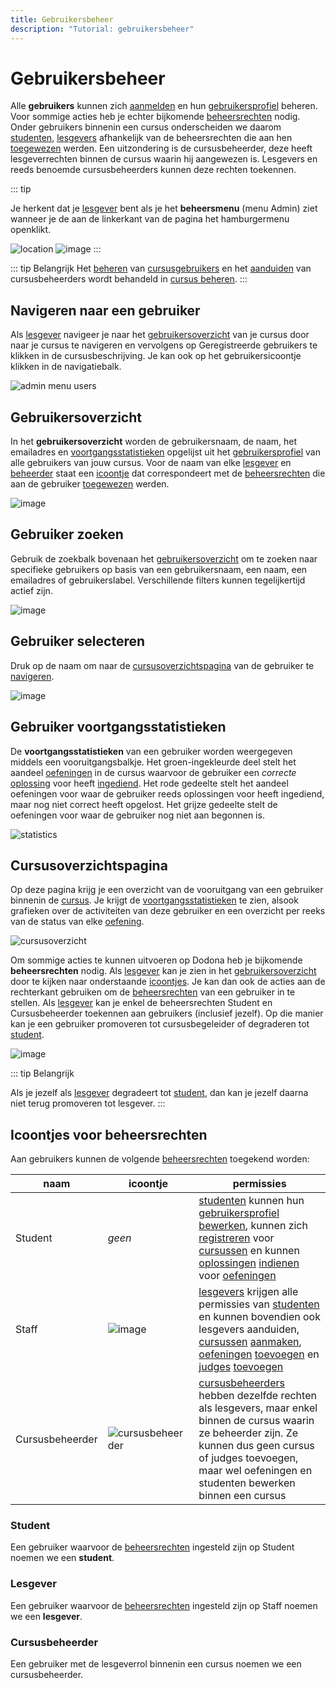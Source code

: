 ```yaml
---
title: Gebruikersbeheer
description: "Tutorial: gebruikersbeheer"
---
```


# Gebruikersbeheer

Alle **gebruikers** kunnen zich
[aanmelden](/nl/for-students#aanmelden) en hun
[gebruikersprofiel](/nl/for-students#gebgruikersprofiel) beheren. Voor sommige acties heb je echter bijkomende
[beheersrechten](#beheersrechten) nodig.
Onder gebruikers binnenin een cursus onderscheiden we daarom [studenten](#student),
[lesgevers](#lesgever) afhankelijk van
de beheersrechten die aan hen [toegewezen](#beheersrechten)
werden. Een uitzondering is de cursusbeheerder, deze heeft lesgeverrechten binnen de cursus waarin hij aangewezen is. Lesgevers en reeds benoemde cursusbeheerders kunnen deze rechten toekennen.

::: tip

Je herkent dat je [lesgever](#lesgever) bent als je het **beheersmenu** (menu <span class="guilabel">Admin</span>) ziet wanneer je de aan de
linkerkant van de pagina het hamburgermenu openklikt.

![location](./staff.admin_menu_location.png)
![image](./staff.admin_menu.png)
:::

::: tip Belangrijk
 Het [beheren](/nl/course-management#cursusgebruikers-beheren) van
[cursusgebruikers](/nl/course-management#cursusgebruiker) en
het [aanduiden](/nl/course-management#cursusbeheerders-aanduiden) van cursusbeheerders wordt behandeld in
[cursus beheren](/nl/course-management).
:::

## Navigeren naar een gebruiker

Als [lesgever](#lesgever) navigeer je naar
het [gebruikersoverzicht](#gebruikersoverzicht) van je cursus door naar je cursus te navigeren en vervolgens op <span class="guilabal">Geregistreerde gebruikers</span> te klikken in de cursusbeschrijving. Je kan ook op het gebruikersicoontje klikken in de navigatiebalk.

![admin menu users](./staff.course_users.png)

## Gebruikersoverzicht
In het **gebruikersoverzicht** worden de gebruikersnaam, de naam, het
emailadres en [voortgangsstatistieken](#voortgangsstatistieken) opgelijst uit het
[gebruikersprofiel](/nl/for-students#gebruikersprofiel)
van alle gebruikers van jouw cursus. Voor de naam van elke [lesgever](#lesgever) en [beheerder](#beheerder)
staat een [icoontje](#gebruikers-beheersrechten-icoontje) dat correspondeert met de
[beheersrechten](#beheersrechten) die aan
de gebruiker [toegewezen](#beheersrechten-instellen) werden.

![image](./staff.users.png)

## Gebruiker zoeken
Gebruik de zoekbalk bovenaan het
[gebruikersoverzicht](#gebruikersoverzicht) om te zoeken naar specifieke gebruikers op basis van een
gebruikersnaam, een naam, een emailadres of gebruikerslabel. Verschillende filters kunnen tegelijkertijd actief zijn.

![image](./staff.users_filtered.png)

## Gebruiker selecteren
Druk op de naam om naar de
[cursusoverzichtspagina](#cursusoverzichtspagina) van de
gebruiker te [navigeren](#gebruiker-navigeren).

![image](./staff.users_filtered_link.png)

## Gebruiker voortgangsstatistieken
De **voortgangsstatistieken** van een gebruiker worden weergegeven middels een vooruitgangsbalkje. Het groen-ingekleurde deel stelt het aandeel [oefeningen](/nl/for-students#oefening) in de cursus waarvoor de gebruiker een *correcte* [oplossing](/nl/for-students#oplossing) voor heeft [ingediend](/nl/for-students#oplossing-indienen). Het rode gedeelte stelt het aandeel oefeningen voor waar de gebruiker reeds oplossingen voor heeft ingediend, maar nog niet correct heeft opgelost. Het grijze gedeelte stelt de oefeningen voor waar de gebruiker nog niet aan begonnen is.

![statistics](./user_progress_statistics.png)

## Cursusoverzichtspagina

Op deze pagina krijg je een overzicht van de vooruitgang van een gebruiker binnenin de [cursus](/nl/course-management#cursus). Je krijgt de [voortgangsstatistieken](#gebruiker-voortgangsstatistieken) te zien, alsook grafieken over de activiteiten van deze gebruiker en een overzicht per reeks van de status van elke [oefening](/nl/for-students#oefening).

![cursusoverzicht](./staff.user_course_overview.png)

Om sommige acties te kunnen uitvoeren op Dodona heb je bijkomende
**beheersrechten** nodig. Als [lesgever](#lesgever) kan je zien in het [gebruikersoverzicht](#gebruikersoverzicht) door te kijken naar onderstaande [icoontjes](#icoontjes-voor-beheersrechten). Je kan dan ook de acties aan de rechterkant gebruiken om de [beheersrechten](#beheersrechten) van een gebruiker in te stellen.
Als [lesgever](#lesgever) kan je enkel de
beheersrechten <span class="guilabel">Student</span> en
<span class="guilabel">Cursusbeheerder</span> toekennen aan gebruikers
(inclusief jezelf). Op die manier kan je een gebruiker promoveren tot
cursusbegeleider of degraderen tot [student](#student).

![image](./staff.user_edit_permission.png)

::: tip Belangrijk

Als je jezelf als [lesgever](#lesgever)
degradeert tot [student](#student), dan
kan je jezelf daarna niet terug promoveren tot lesgever.
:::

## Icoontjes voor beheersrechten
Aan gebruikers kunnen de volgende
[beheersrechten](#beheersrechten)
toegekend worden:

 | naam                                          | icoontje                                |permissies|
 | ----------------------------------------------|-----------------------------------------|----------|
 | <span class="guilabel">Student</span>|   *geen*|                                  [studenten](#student) kunnen hun [gebruikersprofiel](/nl/for-students#gebruikersprofiel) [bewerken](/nl/for-students#gebruikersprofiel-bewerken), kunnen zich [registreren](/nl/for-students#cursus-registreren) voor [cursussen](/nl/course-management#cursus) en kunnen [oplossingen](/nl/for-students#oplossing) [indienen](/nl/for-students#oplossing-indienen) voor [oefeningen](/nl/for-students#oefening)|
 |<span class="guilabel">Staff</span>|     ![image](../../../images/role_icons/staff.png)|   [lesgevers](#lesgever) krijgen alle permissies van [studenten](#student) en kunnen bovendien ook lesgevers aanduiden, [cursussen](/nl/course-management#cursus) [aanmaken](/nl/course-management#cursus-aanmaken), [oefeningen](/nl/for-students#oefening) [toevoegen](/nl/course-management#oefening-toevoegen) en [judges](/nl/for-students#judge) [toevoegen](/nl/creating-a-judge)|
 |<span class="guilabel">Cursusbeheerder</span>| ![cursusbeheerder](../../../images/role_icons/staff.png)|[cursusbeheerders](#cursusbeheerders) hebben dezelfde rechten als lesgevers, maar enkel binnen de cursus waarin ze beheerder zijn. Ze kunnen dus geen cursus of judges toevoegen, maar wel oefeningen en studenten bewerken binnen een cursus| 

### Student
Een gebruiker waarvoor de
[beheersrechten](#beheersrechten)
ingesteld zijn op <span class="guilabel">Student</span> noemen we
een **student**. 
### Lesgever
Een gebruiker waarvoor de [beheersrechten](#beheersrechten) ingesteld zijn
op <span class="guilabel">Staff</span> noemen we een
**lesgever**.
### Cursusbeheerder
Een gebruiker met de lesgeverrol binnenin een cursus noemen we een cursusbeheerder.
